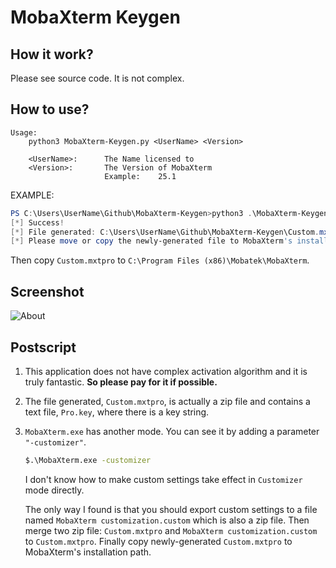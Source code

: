 # MobaXterm Keygen

## How it work?

Please see source code. It is not complex.

## How to use?

```shell
Usage:
    python3 MobaXterm-Keygen.py <UserName> <Version>

    <UserName>:      The Name licensed to
    <Version>:       The Version of MobaXterm
                     Example:    25.1
```

EXAMPLE:

```powershell
PS C:\Users\UserName\Github\MobaXterm-Keygen>python3 .\MobaXterm-Keygen.py "UserName" 25.1
[*] Success!
[*] File generated: C:\Users\UserName\Github\MobaXterm-Keygen\Custom.mxtpro
[*] Please move or copy the newly-generated file to MobaXterm's installation path.
```

Then copy `Custom.mxtpro` to `C:\Program Files (x86)\Mobatek\MobaXterm`.

## Screenshot

![About](https://github.com/user-attachments/assets/f1cd1a85-f6b8-47dc-ad55-ea5c5e552c2d)

## Postscript

1. This application does not have complex activation algorithm and it is truly fantastic. __So please pay for it if possible.__

2. The file generated, `Custom.mxtpro`, is actually a zip file and contains a text file, `Pro.key`, where there is a key string.

3. `MobaXterm.exe` has another mode. You can see it by adding a parameter `"-customizer"`.

   ```bash
   $.\MobaXterm.exe -customizer
   ```

   I don't know how to make custom settings take effect in `Customizer` mode directly.

   The only way I found is that you should export custom settings to a file named `MobaXterm customization.custom` which is also a zip file. Then merge two zip file: `Custom.mxtpro` and `MobaXterm customization.custom` to `Custom.mxtpro`. Finally copy newly-generated `Custom.mxtpro` to MobaXterm's installation path.
